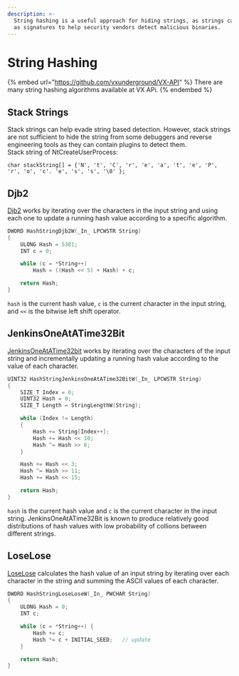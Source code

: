 ```yaml
---
description: >-
  String hashing is a useful approach for hiding strings, as strings can be used
  as signatures to help security vendors detect malicious binaries.
---
```


# String Hashing

{% embed url="https://github.com/vxunderground/VX-API" %}
There are many string hashing algorithms available at VX APi.
{% endembed %}

## Stack Strings

Stack strings can help evade string based detection. However, stack strings are not sufficient to hide the string from some debuggers and reverse engineering tools as they can contain plugins to detect them.\
Stack string of NtCreateUserProcess:

```
char stackString[] = {'N', 't', 'C', 'r', 'e', 'a', 't', 'e', 'P', 'r', 'o', 'c'. 'e', 's', 's', '\0' };
```

## Djb2

[Djb2](https://github.com/vxunderground/VX-API/blob/main/VX-API/HashStringDjb2.cpp) works by iterating over the characters in the input string and using each one to update a running hash value according to a specific algorithm.

```c
DWORD HashStringDjb2W(_In_ LPCWSTR String)
{
	ULONG Hash = 5381;
	INT c = 0;

	while (c = *String++)
		Hash = ((Hash << 5) + Hash) + c;

	return Hash;
}
```

`hash` is the current hash value, `c` is the current character in the input string, and `<<` is the bitwise left shift operator.

## JenkinsOneAtATime32Bit

[JenkinsOneAtATime32bit](https://github.com/vxunderground/VX-API/blob/main/VX-API/HashStringJenkinsOneAtATime32Bit.cpp) works by iterating over the characters of the input string and incrementally updating a running hash value according to the value of each character.

```c
UINT32 HashStringJenkinsOneAtATime32BitW(_In_ LPCWSTR String)
{
	SIZE_T Index = 0;
	UINT32 Hash = 0;
	SIZE_T Length = StringLengthW(String);

	while (Index != Length)
	{
		Hash += String[Index++];
		Hash += Hash << 10;
		Hash ^= Hash >> 6;
	}

	Hash += Hash << 3;
	Hash ^= Hash >> 11;
	Hash += Hash << 15;

	return Hash;
}
```

`hash` is the current hash value and `c` is the current character in the input string. JenkinsOneAtATime32Bit is known to produce relatively good distributions of hash values with low probability of collions between different strings.



## LoseLose

[LoseLose](https://github.com/vxunderground/VX-API/blob/main/VX-API/HashStringLoseLose.cpp) calculates the hash value of an input string by iterating over each character in the string and summing the ASCII values of each character.

```c
DWORD HashStringLoseLoseW(_In_ PWCHAR String)
{
	ULONG Hash = 0;
	INT c;

	while (c = *String++) {
		Hash += c;
		Hash *= c + INITIAL_SEED;	// update
	}

	return Hash;
}
```
